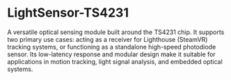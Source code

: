 # LightSensor-TS4231
A versatile optical sensing module built around the TS4231 chip. It supports two primary use cases: acting as a receiver for Lighthouse (SteamVR) tracking systems, or functioning as a standalone high-speed photodiode sensor. Its low-latency response and modular design make it suitable for applications in motion tracking, light signal analysis, and embedded optical systems.


